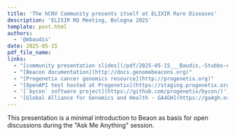 ```yaml
---
title: 'The hCNV Community presents itself at ELIXIR Rare Diseases'
description: 'ELIXIR RD Meeting, Bologna 2025'
template: post.html 
authors:
  - '@mbaudis'
date: 2025-05-15
pdf_file_name:
links:
  - "[community presentation slides](/pdf/2025-05-15___Baudis,-Stubbs-et-al.__hCNV-Community__ELIXIR-Rare-Diseases.pdf)"
  - "[Beacon documentation](http://docs.genomebeacons.org)"
  - "[Progenetix cancer genomics resource](http://progenetix.org)"
  - "[OpenAPI test hosted at Progenetix](https://staging.progenetix.org/OpenAPI/?)"
  - '[`bycon` software project](https://github.com/progenetix/bycon/)'
  - '[Global Alliance for Genomics and Health - GA4GH](https://ga4gh.org)'
---
```


<!-- ![TBRN logo](/img/2024-TBRN-logo.png){ style="float: right; margin: -20px -20px 0px 0px;" } -->

This presentation is a minimal introduction to Beaon as basis for open discussions
during the "Ask Me Anything" session.
